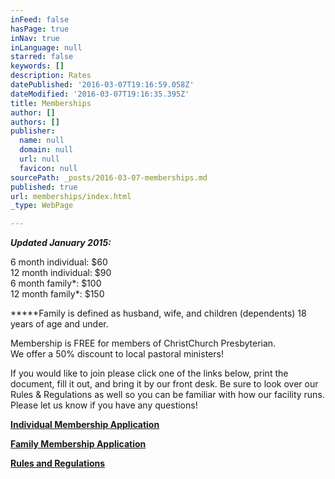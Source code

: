 ```yaml
---
inFeed: false
hasPage: true
inNav: true
inLanguage: null
starred: false
keywords: []
description: Rates
datePublished: '2016-03-07T19:16:59.058Z'
dateModified: '2016-03-07T19:16:35.395Z'
title: Memberships
author: []
authors: []
publisher:
  name: null
  domain: null
  url: null
  favicon: null
sourcePath: _posts/2016-03-07-memberships.md
published: true
url: memberships/index.html
_type: WebPage

---
```

**_Updated January 2015:_**

6 month individual: $60  
12 month individual: $90  
6 month family\*: $100  
12 month family\*: $150

****\*Family is defined as husband, wife, and children (dependents) 18 years of age and under.

Membership is FREE for members of ChristChurch Presbyterian.  
We offer a 50% discount to local pastoral ministers!

If you would like to join please click one of the links below, print the document, fill it out, and bring it by our front desk. Be sure to look over our Rules & Regulations as well so you can be familiar with how our facility runs. Please let us know if you have any questions!

**[Individual Membership Application][0]**

**[Family Membership Application][1]**

**[Rules and Regulations][2]**

[0]: http://www.therecplace.com/uploads/3/7/6/7/37670917/2015_membership_application.pdf
[1]: http://www.therecplace.com/uploads/3/7/6/7/37670917/2015_family_membership_form.pdf
[2]: http://www.therecplace.com/uploads/3/7/6/7/37670917/rules_and_regs.pdf